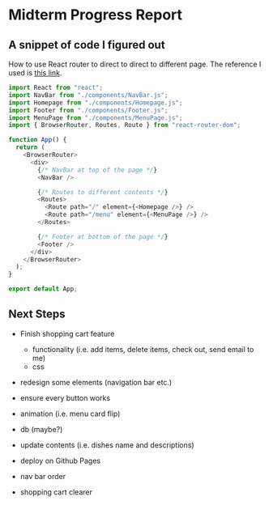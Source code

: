 # Midterm Progress Report

## A snippet of code I figured out

How to use React router to direct to direct to different page.
The reference I used is [this link](https://www.w3schools.com/react/react_router.asp).
```js
import React from "react";
import NavBar from "./components/NavBar.js";
import Homepage from "./components/Homepage.js";
import Footer from "./components/Footer.js";
import MenuPage from "./components/MenuPage.js";
import { BrowserRouter, Routes, Route } from "react-router-dom";

function App() {
  return (
    <BrowserRouter>
      <div>
        {/* NavBar at top of the page */}
        <NavBar />

        {/* Routes to different contents */}
        <Routes>
          <Route path="/" element={<Homepage />} />
          <Route path="/menu" element={<MenuPage />} />
        </Routes>

        {/* Footer at bottom of the page */}
        <Footer />
      </div>
    </BrowserRouter>
  );
}

export default App;
```

## Next Steps

- Finish shopping cart feature
  - functionality (i.e. add items, delete items, check out, send email to me)
  - css
- redesign some elements (navigation bar etc.)
- ensure every button works
- animation (i.e. menu card flip)
- db (maybe?)
- update contents (i.e. dishes name and descriptions)
- deploy on Github Pages





- nav bar order
- shopping cart clearer
